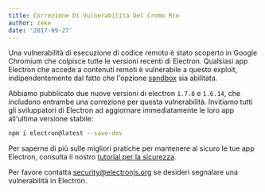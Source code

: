 ```yaml
---
title: Correzione Di Vulnerabilità Del Cromo Rce
author: zeke
date: '2017-09-27'
---
```


Una vulnerabilità di esecuzione di codice remoto è stato scoperto in Google Chromium che colpisce tutte le versioni recenti di Electron. Qualsiasi app Electron che accede a contenuti remoti è vulnerabile a questo exploit, indipendentemente dal fatto che l'opzione [sandbox](https://electronjs.org/docs/api/sandbox-option) sia abilitata.

Abbiamo pubblicato due nuove versioni di electron `1.7.8` e `1.6.14`, che includono entrambe una correzione per questa vulnerabilità. Invitiamo tutti gli sviluppatori di Electron ad aggiornare immediatamente le loro app all'ultima versione stabile:

```sh
npm i electron@latest --save-dev
```

Per saperne di più sulle migliori pratiche per mantenere al sicuro le tue app Electron, consulta il nostro [tutorial per la sicurezza](https://electronjs.org/docs/tutorial/security).

Per favore contatta security@electronjs.org se desideri segnalare una vulnerabilità in Electron.
